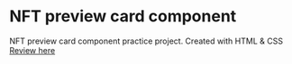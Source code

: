 # NFT preview card component

NFT preview card component practice project. Created with HTML & CSS
[Review here](https://afshin-kazemi-nft-preview-card-compon.netlify.app/)
